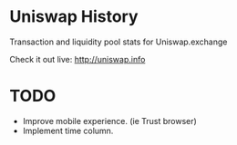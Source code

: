 # Uniswap History

Transaction and liquidity pool stats for Uniswap.exchange

Check it out live: http://uniswap.info

# TODO

- Improve mobile experience. (ie Trust browser)
- Implement time column.
